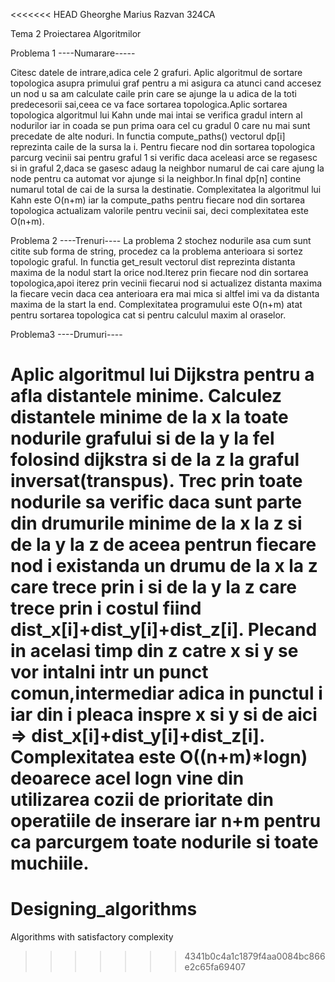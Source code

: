 <<<<<<< HEAD
Gheorghe Marius Razvan 324CA

Tema 2 Proiectarea Algoritmilor

Problema 1 ----Numarare-----

Citesc datele de intrare,adica cele 2 grafuri.
Aplic algoritmul de sortare topologica asupra primului graf
pentru a mi asigura ca atunci cand accesez un nod u sa am calculate
caile prin care se ajunge la u adica de la toti predecesorii sai,ceea ce
va face sortarea topologica.Aplic sortarea topologica algoritmul lui Kahn
unde mai intai se verifica gradul intern al nodurilor iar in coada se pun 
prima oara cel cu gradul 0 care nu mai sunt precedate de alte noduri.
In functia compute_paths() vectorul dp[i] reprezinta caile de la sursa la i.
Pentru fiecare nod din sortarea topologica parcurg vecinii sai pentru graful 1
si verific daca aceleasi arce se regasesc si in graful 2,daca se gasesc
adaug la neighbor numarul de cai care ajung la node pentru ca automat vor
ajunge si la neighbor.In final dp[n] contine numarul total de cai de la sursa
la destinatie.
Complexitatea la algoritmul lui Kahn este O(n+m) iar la compute_paths pentru
fiecare nod din sortarea topologica actualizam valorile pentru vecinii sai,
deci complexitatea este O(n+m).

Problema 2 ----Trenuri----
La problema 2 stochez nodurile asa cum sunt citite sub forma de string,
procedez ca la problema anterioara si sortez topologic graful.
In functia get_result vectorul dist reprezinta distanta maxima de la nodul 
start la orice nod.Iterez prin fiecare nod din sortarea topologica,apoi iterez
prin vecinii fiecarui nod si actualizez distanta maxima la fiecare vecin
daca cea anterioara era mai mica si altfel imi va da distanta maxima de la
start la end.
Complexitatea programului este O(n+m) atat pentru sortarea topologica cat si
pentru calculul maxim al oraselor.

Problema3 ----Drumuri----

Aplic algoritmul lui Dijkstra pentru a afla distantele minime.
Calculez distantele minime de la x la toate nodurile grafului si de 
la y la fel folosind dijkstra si de la z la graful inversat(transpus).
Trec prin toate nodurile sa verific daca sunt parte din drumurile minime
de la x la z si de la y la z de aceea pentrun fiecare nod i
existanda un drumu de la x la z care trece prin i si de la y la z
care trece prin i costul fiind dist_x[i]+dist_y[i]+dist_z[i].
Plecand in acelasi timp din z catre x si y se vor intalni
intr un punct comun,intermediar adica in punctul i iar din i
pleaca inspre x si y si de aici => dist_x[i]+dist_y[i]+dist_z[i].
Complexitatea este O((n+m)*logn) deoarece acel logn vine din utilizarea
cozii de prioritate din operatiile de inserare iar n+m
pentru ca parcurgem toate nodurile si toate muchiile.
=======
# Designing_algorithms
Algorithms with satisfactory complexity
>>>>>>> 4341b0c4a1c1879f4aa0084bc866e2c65fa69407
